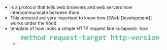 - Is a protocol that tells web browsers and web servers how intercommunicate between them.
- This protocol are very important to know how [[Web Development]] works under the hood.
- template of how looks a simple HTTP request line
collapsed:: true
	- ![image.png](../assets/image_1649016818892_0.png)